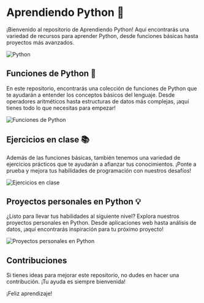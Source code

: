 # Aprendiendo Python 🐍

¡Bienvenido al repositorio de Aprendiendo Python! Aquí encontrarás una variedad de recursos para aprender Python, desde funciones básicas hasta proyectos más avanzados.

![Python](https://media.giphy.com/media/KAq5w47R9rmTuvWOWa/giphy.gif)

## Funciones de Python 🚀

En este repositorio, encontrarás una colección de funciones de Python que te ayudarán a entender los conceptos básicos del lenguaje. Desde operadores aritméticos hasta estructuras de datos más complejas, ¡aquí tienes todo lo que necesitas para empezar!

![Funciones de Python](https://media.giphy.com/media/l378BzHA5FwWFXVSg/giphy.gif)

## Ejercicios en clase 📚

Además de las funciones básicas, también tenemos una variedad de ejercicios prácticos que te ayudarán a afianzar tus conocimientos. ¡Ponte a prueba y mejora tus habilidades de programación con nuestros desafíos!

![Ejercicios en clase](https://media.giphy.com/media/12NUbkX6p4xOO4/giphy.gif)

## Proyectos personales en Python 💡

¿Listo para llevar tus habilidades al siguiente nivel? Explora nuestros proyectos personales en Python. Desde aplicaciones web hasta análisis de datos, ¡aquí encontrarás inspiración para tu próximo proyecto!

![Proyectos personales en Python](https://media.giphy.com/media/13UZisxBxkjPwI/giphy.gif)

## Contribuciones

Si tienes ideas para mejorar este repositorio, no dudes en hacer una contribución. ¡Tu ayuda es siempre bienvenida!

¡Feliz aprendizaje!

